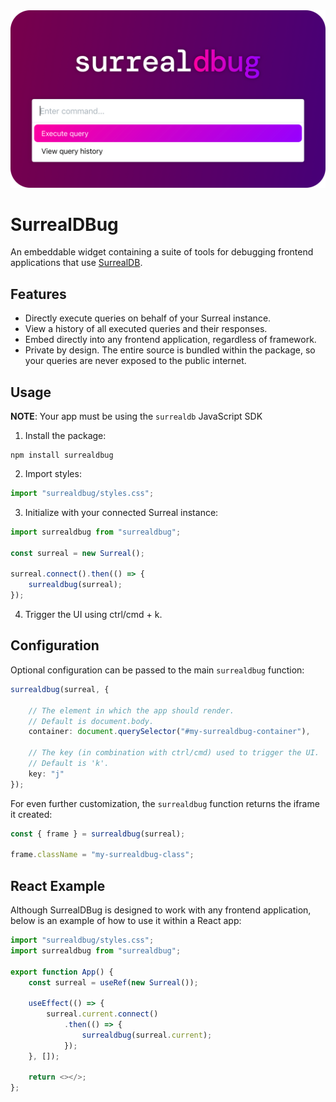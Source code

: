 <div align="center">
	<img src=".media/hero.png" alt="surrealdbug">
</div>

# SurrealDBug
An embeddable widget containing a suite of tools for debugging frontend applications that use [SurrealDB](https://surrealdb.com).

## Features
- Directly execute queries on behalf of your Surreal instance.
- View a history of all executed queries and their responses.
- Embed directly into any frontend application, regardless of framework.
- Private by design. The entire source is bundled within the package, so your queries are never exposed to the public internet.

## Usage
**NOTE**: Your app must be using the `surrealdb` JavaScript SDK

1. Install the package:
```
npm install surrealdbug
```

2. Import styles:
```typescript
import "surrealdbug/styles.css";
```

3. Initialize with your connected Surreal instance:
```typescript
import surrealdbug from "surrealdbug";

const surreal = new Surreal();

surreal.connect().then(() => {
    surrealdbug(surreal);
});
```

4. Trigger the UI using ctrl/cmd + k.

## Configuration
Optional configuration can be passed to the main `surrealdbug` function:

```typescript
surrealdbug(surreal, {

    // The element in which the app should render.
    // Default is document.body.
    container: document.querySelector("#my-surrealdbug-container"),

    // The key (in combination with ctrl/cmd) used to trigger the UI.
    // Default is 'k'.
    key: "j"
});
```

For even further customization, the `surrealdbug` function returns the iframe it created:
```typescript
const { frame } = surrealdbug(surreal);

frame.className = "my-surrealdbug-class";
```

## React Example
Although SurrealDBug is designed to work with any frontend application, below is an example of how to use it within a React app:

```typescript
import "surrealdbug/styles.css";
import surrealdbug from "surrealdbug";

export function App() {
    const surreal = useRef(new Surreal());

    useEffect(() => {
        surreal.current.connect()
            .then(() => {
                surrealdbug(surreal.current);
            });
    }, []);

    return <></>;
};
```